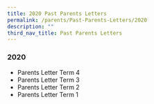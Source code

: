 ```yaml
---
title: 2020 Past Parents Letters
permalink: /parents/Past-Parents-Letters/2020
description: ""
third_nav_title: Past Parents Letters
---
```


### 2020
* Parents Letter Term 4
* Parents Letter Term 3
* Parents Letter Term 2
* Parents Letter Term 1